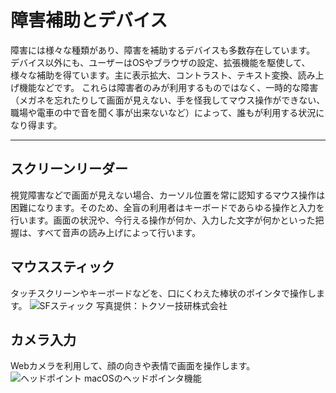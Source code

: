 # 障害補助とデバイス

障害には様々な種類があり、障害を補助するデバイスも多数存在しています。
デバイス以外にも、ユーザーはOSやブラウザの設定、拡張機能を駆使して、様々な補助を得ています。主に表示拡大、コントラスト、テキスト変換、読み上げ機能などです。
これらは障害者のみが利用するものではなく、一時的な障害（メガネを忘れたりして画面が見えない、手を怪我してマウス操作ができない、職場や電車の中で音を聞く事が出来ないなど）によって、誰もが利用する状況になり得ます。
***

## スクリーンリーダー

視覚障害などで画面が見えない場合、カーソル位置を常に認知するマウス操作は困難になります。そのため、全盲の利用者はキーボードであらゆる操作と入力を行います。画面の状況や、今行える操作が何か、入力した文字が何かといった把握は、すべて音声の読み上げによって行います。

## マウススティック

タッチスクリーンやキーボードなどを、口にくわえた棒状のポインタで操作します。
![SFスティック](/images/01/sf_stick.png)
写真提供：トクソー技研株式会社

## カメラ入力

Webカメラを利用して、顔の向きや表情で画面を操作します。
![ヘッドポイント](/images/01/headpoint.png)
macOSのヘッドポインタ機能
